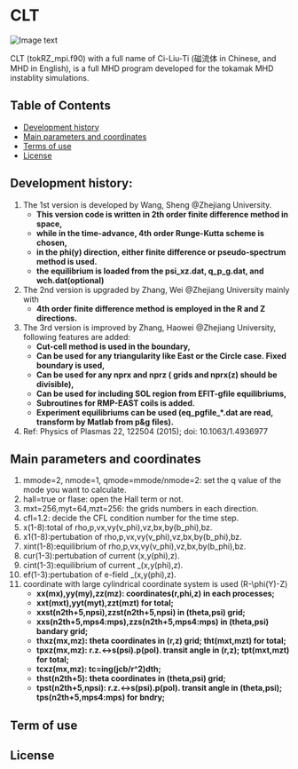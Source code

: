 # CLT

![Image text](https://github.com/changhw/CLT/blob/master/img-folder/export_fig_out.png)

CLT (tokRZ_mpi.f90) with a full name of Ci-Liu-Ti (磁流体 in Chinese, and MHD in English), is a full MHD program developed for the tokamak MHD instablity simulations.

## Table of Contents
* [Development history](#development-history)
* [Main parameters and coordinates](#main-parameters-and-coordinates)
* [Terms of use](#terms-of-use)
* [License](#license)


## Development history:

1. The 1st version is developed by Wang, Sheng @Zhejiang University. 
    * **This version code is written in 2th order finite difference method in space,**
    * **while in the time-advance, 4th order Runge-Kutta scheme is chosen,**
    * **in the phi(y) direction, either finite difference or pseudo-spectrum method is used.**
    * **the equilibrium is loaded from the psi_xz.dat, q_p_g.dat, and wch.dat(optional)**
2. The 2nd version is upgraded by Zhang, Wei @Zhejiang University mainly with 
    * **4th order finite difference method is employed in the R and Z directions.**
3. The 3rd version is improved by Zhang, Haowei @Zhejiang University, following features are added:
    * **Cut-cell method is used in the boundary,**
    * **Can be used for any triangularity like East or the Circle case. Fixed boundary is used,**
    * **Can be used for any nprx and nprz ( grids and nprx(z) should be divisible),**
    * **Can be used for including SOL region from EFIT-gfile equilibriums,**
    * **Subroutines for RMP-EAST coils is added.**
    * **Experiment equilibriums can be used (eq_pgfile_*.dat are read, transform by Matlab from p&g files).**
4. Ref: Physics of Plasmas 22, 122504 (2015); doi: 10.1063/1.4936977

## Main parameters and coordinates

1. mmode=2, nmode=1, qmode=mmode/nmode=2: set the q value of the mode you want to calculate.
2. hall=true or flase: open the Hall term or not.
3. mxt=256,myt=64,mzt=256: the grids numbers in each direction.
4. cfl=1.2: decide the CFL condition number for the time step.
5. x(1-8):total of rho,p,vx,vy(v_phi),vz,bx,by(b_phi),bz.
6. x1(1-8):pertubation of rho,p,vx,vy(v_phi),vz,bx,by(b_phi),bz.
7. xint(1-8):equilibrium of rho,p,vx,vy(v_phi),vz,bx,by(b_phi),bz.
8. cur(1-3):pertubation of current (x,y(phi),z).
9. cint(1-3):equilibrium of current _(x,y(phi),z).
10. ef(1-3):pertubation of e-field _(x,y(phi),z).
11. coordinate with large cylindrical coordinate system is used (R-\phi(Y)-Z)
    * **xx(mx),yy(my),zz(mz): coordinates(r,phi,z) in each processes;**
    * **xxt(mxt),yyt(myt),zzt(mzt) for total;** 
    * **xxst(n2th+5,npsi),zzst(n2th+5,npsi) in (theta,psi) grid;**
    * **xxs(n2th+5,mps4:mps),zzs(n2th+5,mps4:mps) in (theta,psi) bandary grid;**
    * **thxz(mx,mz): theta coordinates in (r,z) grid; tht(mxt,mzt) for total;**
    * **tpxz(mx,mz): r.z.<->s(psi).p(pol). transit angle in (r,z); tpt(mxt,mzt) for total;**
    * **tcxz(mx,mz): tc=ing(jcb/r^2)dth;**
    * **thst(n2th+5): theta coordinates in (theta,psi) grid;**
    * **tpst(n2th+5,npsi): r.z.<->s(psi).p(pol). transit angle in (theta,psi); tps(n2th+5,mps4:mps) for bndry;**

## Term of use

## License

